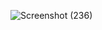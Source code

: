 ![Screenshot (236)](https://github.com/user-attachments/assets/9f419dd8-8746-4b82-9334-509c0c2f901f)
